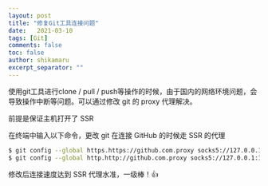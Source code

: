 ```yaml
---
layout: post
title: "修复Git工具连接问题"
date:   2021-03-10
tags: [Git]
comments: false
toc: false
author: shikamaru
excerpt_separator: ""
---
```

使用git工具进行clone / pull / push等操作的时候，由于国内的网络环境问题，会导致操作中断等问题。可以通过修改 git 的 proxy 代理解决。

前提是保证主机打开了 SSR 

在终端中输入以下命令，更改 git 在连接 GitHub 的时候走 SSR 的代理

```bash
$ git config --global https.https://github.com.proxy socks5://127.0.0.1:1080
$ git config --global http.http://github.com.proxy socks5://127.0.0.1:1080
```

修改后连接速度达到 SSR 代理水准，一级棒！👍